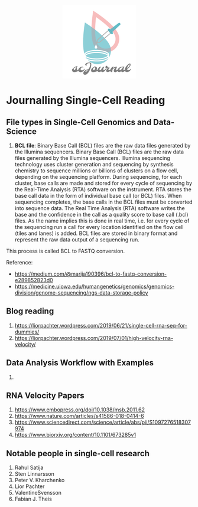 <p align="center"><img src="https://github.com/gravitogen/scJournal/blob/master/scJournal.png?raw=true"/>
  </p>

# Journalling Single-Cell Reading

## File types in Single-Cell Genomics and Data-Science

1. **BCL file**: Binary Base Call (BCL) files are the raw data files generated by the Illumina sequencers.
Binary Base Call (BCL) files are the raw data files generated by the Illumina sequencers.  Illumina sequencing technology uses cluster generation and sequencing by synthesis chemistry to sequence millions or billions of clusters on a flow cell, depending on the sequencing platform. During sequencing, for each cluster, base calls are made and stored for every cycle of sequencing by the Real-Time Analysis (RTA) software on the instrument. RTA stores the base call data in the form of individual base call (or BCL) files. When sequencing completes, the base calls in the BCL files must be converted into sequence data. The Real Time Analysis (RTA) software writes the base and the confidence in the call as a quality score to base call (.bcl) files. As the name implies this is done in real time, i.e. for every cycle of the sequencing run a call for every location identified on the flow cell (tiles and lanes) is added. BCL files are stored in binary format and represent the raw data output of a sequencing run.


This process is called BCL to FASTQ conversion. 

Reference: 
- https://medium.com/@marija190396/bcl-to-fastq-conversion-e289852823d0
- https://medicine.uiowa.edu/humangenetics/genomics/genomics-division/genome-sequencing/ngs-data-storage-policy



## Blog reading
1. https://liorpachter.wordpress.com/2019/06/21/single-cell-rna-seq-for-dummies/
2. https://liorpachter.wordpress.com/2019/07/01/high-velocity-rna-velocity/

## Data Analysis Workflow with Examples
1. 

## RNA Velocity Papers
1. https://www.embopress.org/doi/10.1038/msb.2011.62
2. https://www.nature.com/articles/s41586-018-0414-6
3. https://www.sciencedirect.com/science/article/abs/pii/S1097276518307974
4. https://www.biorxiv.org/content/10.1101/673285v1

## Notable people in single-cell research
1. Rahul Satija
2. Sten Linnarsson
3. Peter V. Kharchenko
4. Lior Pachter
5. ValentineSvensson
6. Fabian J. Theis
